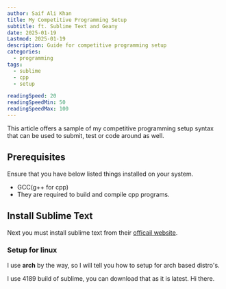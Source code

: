 ```yaml
---
author: Saif Ali Khan
title: My Competitive Programming Setup
subtitle: ft. Sublime Text and Geany
date: 2025-01-19
Lastmod: 2025-01-19
description: Guide for competitive programming setup
categories:
  - programming
tags:
  - sublime
  - cpp
  - setup

readingSpeed: 20
readingSpeedMin: 50
readingSpeedMax: 100
---
```


This article offers a sample of my competitive programming setup syntax that can be used to submit, test or code around as well.

<!--more-->

## Prerequisites

Ensure that you have below listed things installed on your system.

- GCC(g++ for cpp)
- They are required to build and compile cpp programs.

## Install Sublime Text

Next you must install sublime text from their [officail website](https://www.sublimetext.com).

### Setup for linux

I use **arch** by the way, so I will tell you how to setup for arch based distro's.

I use 4189 build of sublime, you can download that as it is latest.
Hi there.


